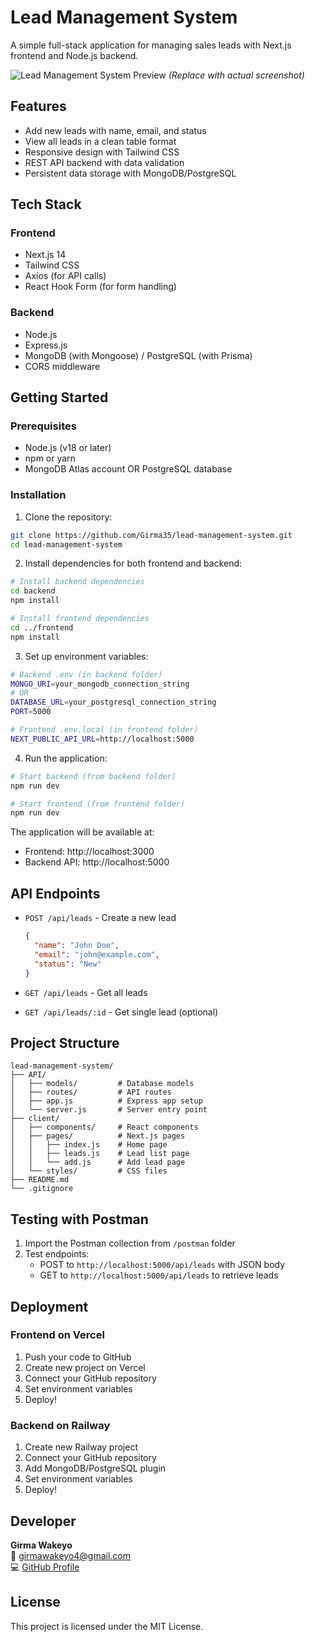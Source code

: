 # Lead Management System

A simple full-stack application for managing sales leads with Next.js frontend and Node.js backend.

![Lead Management System Preview](https://via.placeholder.com/800x400?text=Lead+Management+System+Screenshot) 
*(Replace with actual screenshot)*

## Features

- Add new leads with name, email, and status
- View all leads in a clean table format
- Responsive design with Tailwind CSS
- REST API backend with data validation
- Persistent data storage with MongoDB/PostgreSQL

## Tech Stack

### Frontend
- Next.js 14
- Tailwind CSS
- Axios (for API calls)
- React Hook Form (for form handling)

### Backend
- Node.js
- Express.js
- MongoDB (with Mongoose) / PostgreSQL (with Prisma)
- CORS middleware

## Getting Started

### Prerequisites
- Node.js (v18 or later)
- npm or yarn
- MongoDB Atlas account OR PostgreSQL database

### Installation

1. Clone the repository:
```bash
git clone https://github.com/Girma35/lead-management-system.git
cd lead-management-system
```

2. Install dependencies for both frontend and backend:
```bash
# Install backend dependencies
cd backend
npm install

# Install frontend dependencies
cd ../frontend
npm install
```

3. Set up environment variables:
```bash
# Backend .env (in backend folder)
MONGO_URI=your_mongodb_connection_string
# OR
DATABASE_URL=your_postgresql_connection_string
PORT=5000

# Frontend .env.local (in frontend folder)
NEXT_PUBLIC_API_URL=http://localhost:5000
```

4. Run the application:
```bash
# Start backend (from backend folder)
npm run dev

# Start frontend (from frontend folder)
npm run dev
```

The application will be available at:
- Frontend: http://localhost:3000
- Backend API: http://localhost:5000

## API Endpoints

- `POST /api/leads` - Create a new lead
  ```json
  {
    "name": "John Doe",
    "email": "john@example.com",
    "status": "New"
  }
  ```

- `GET /api/leads` - Get all leads
- `GET /api/leads/:id` - Get single lead (optional)

## Project Structure

```
lead-management-system/
├── API/
│   ├── models/         # Database models
│   ├── routes/         # API routes
│   ├── app.js          # Express app setup
│   └── server.js       # Server entry point
├── client/
│   ├── components/     # React components
│   ├── pages/          # Next.js pages
│   │   ├── index.js    # Home page
│   │   ├── leads.js    # Lead list page
│   │   └── add.js      # Add lead page
│   └── styles/         # CSS files
├── README.md
└── .gitignore
```

## Testing with Postman

1. Import the Postman collection from `/postman` folder
2. Test endpoints:
   - POST to `http://localhost:5000/api/leads` with JSON body
   - GET to `http://localhost:5000/api/leads` to retrieve leads

## Deployment

### Frontend on Vercel
1. Push your code to GitHub
2. Create new project on Vercel
3. Connect your GitHub repository
4. Set environment variables
5. Deploy!

### Backend on Railway
1. Create new Railway project
2. Connect your GitHub repository
3. Add MongoDB/PostgreSQL plugin
4. Set environment variables
5. Deploy!

## Developer

**Girma Wakeyo**  
📧 girmawakeyo4@gmail.com  
💻 [GitHub Profile](https://github.com/Girma35)

## License

This project is licensed under the MIT License.